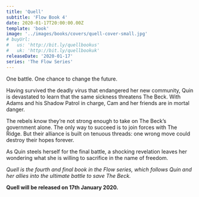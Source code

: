 ```yaml
---
title: 'Quell'
subtitle: 'Flow Book 4'
date: 2020-01-17T20:00:00.00Z
template: 'book'
image: '../images/books/covers/quell-cover-small.jpg'
# buyUrl:
#   us: 'http://bit.ly/quellbookus'
#   uk: 'http://bit.ly/quellbookuk'
releaseDate: '2020-01-17'
series: 'The Flow Series'
---
```


One battle. One chance to change the future.

Having survived the deadly virus that endangered her new community, Quin is devastated to learn that the same sickness threatens The Beck. With Adams and his Shadow Patrol in charge, Cam and her friends are in mortal danger.

The rebels know they’re not strong enough to take on The Beck’s government alone. The only way to succeed is to join forces with The Ridge. But their alliance is built on tenuous threads: one wrong move could destroy their hopes forever.

As Quin steels herself for the final battle, a shocking revelation leaves her wondering what she is willing to sacrifice in the name of freedom.

_Quell is the fourth and final book in the Flow series, which follows Quin and her allies into the ultimate battle to save The Beck._

**Quell will be released on 17th January 2020.**
